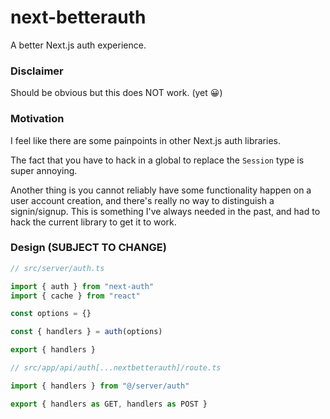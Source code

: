 # next-betterauth

A better Next.js auth experience.

### Disclaimer

Should be obvious but this does NOT work. (yet 😀)

### Motivation

I feel like there are some painpoints in other Next.js auth libraries.

The fact that you have to hack in a global to replace the `Session` type is super annoying.

Another thing is you cannot reliably have some functionality happen on a user account creation, and there's really no way to distinguish a signin/signup. This is something I've always needed in the past, and had to hack the current library to get it to work.

### Design (SUBJECT TO CHANGE)

```typescript
// src/server/auth.ts

import { auth } from "next-auth"
import { cache } from "react"

const options = {}

const { handlers } = auth(options)

export { handlers }
```

```typescript
// src/app/api/auth[...nextbetterauth]/route.ts

import { handlers } from "@/server/auth"

export { handlers as GET, handlers as POST }
```
